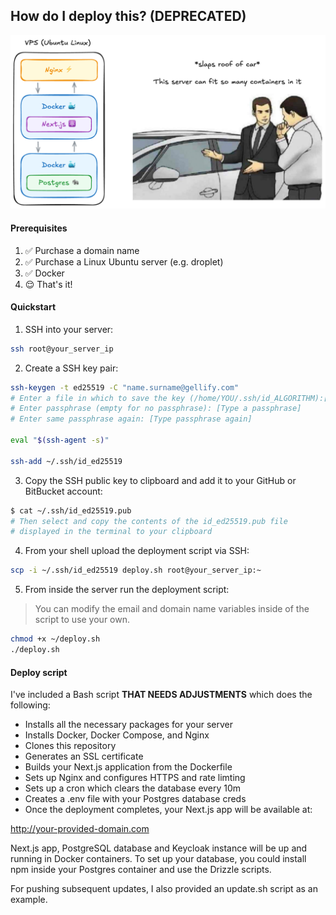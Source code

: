 ## How do I deploy this? (DEPRECATED)

![alt text](./docs/acme_app-charmender-infra.png)

#### Prerequisites

1. ✅ Purchase a domain name
2. ✅ Purchase a Linux Ubuntu server (e.g. droplet)
3. ✅ Docker
4. 😌 That's it!

#### Quickstart

1. SSH into your server:

```sh
ssh root@your_server_ip
```

2. Create a SSH key pair:

```sh
ssh-keygen -t ed25519 -C "name.surname@gellify.com"
# Enter a file in which to save the key (/home/YOU/.ssh/id_ALGORITHM):[Press enter]
# Enter passphrase (empty for no passphrase): [Type a passphrase]
# Enter same passphrase again: [Type passphrase again]

eval "$(ssh-agent -s)"

ssh-add ~/.ssh/id_ed25519
```

3. Copy the SSH public key to clipboard and add it to your GitHub or BitBucket account:

```sh
$ cat ~/.ssh/id_ed25519.pub
# Then select and copy the contents of the id_ed25519.pub file
# displayed in the terminal to your clipboard
```

4. From your shell upload the deployment script via SSH:

```sh
scp -i ~/.ssh/id_ed25519 deploy.sh root@your_server_ip:~
```

5. From inside the server run the deployment script:

> You can modify the email and domain name variables inside of the script to use your own.

```sh
chmod +x ~/deploy.sh
./deploy.sh
```

#### Deploy script

I've included a Bash script **THAT NEEDS ADJUSTMENTS** which does the following:

- Installs all the necessary packages for your server
- Installs Docker, Docker Compose, and Nginx
- Clones this repository
- Generates an SSL certificate
- Builds your Next.js application from the Dockerfile
- Sets up Nginx and configures HTTPS and rate limting
- Sets up a cron which clears the database every 10m
- Creates a .env file with your Postgres database creds
- Once the deployment completes, your Next.js app will be available at:

http://your-provided-domain.com

Next.js app, PostgreSQL database and Keycloak instance will be up and running in Docker containers. To set up your database, you could install npm inside your Postgres container and use the Drizzle scripts.

For pushing subsequent updates, I also provided an update.sh script as an example.
